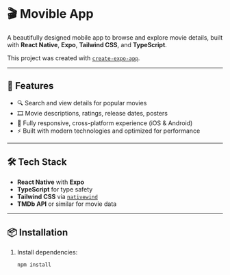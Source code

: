 # 🎬 Movible App

A beautifully designed mobile app to browse and explore movie details, built with **React Native**, **Expo**, **Tailwind CSS**, and **TypeScript**.

This project was created with [`create-expo-app`](https://www.npmjs.com/package/create-expo-app).

---

## 🚀 Features

- 🔍 Search and view details for popular movies
- 🎞️ Movie descriptions, ratings, release dates, posters
- 📱 Fully responsive, cross-platform experience (iOS & Android)
- ⚡ Built with modern technologies and optimized for performance

---

## 🛠️ Tech Stack

- **React Native** with **Expo**
- **TypeScript** for type safety
- **Tailwind CSS** via [`nativewind`](https://www.nativewind.dev/)
- **TMDb API** or similar for movie data

---

## 📦 Installation

1. Install dependencies:
   ```bash
   npm install